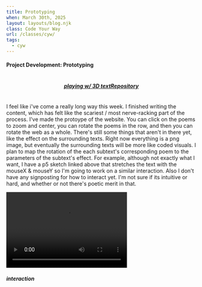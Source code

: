 ```yaml
---
title: Prototyping
when: March 30th, 2025
layout: layouts/blog.njk
class: Code Your Way
url: /classes/cyw/
tags:
  - cyw
---
```


#### Project Development: Prototyping

<div style="display:flex;flex-direction: rows;flex-wrap: wrap;justify-content:center;">

##### <a target="_blank" href="https://editor.p5js.org/oliviaemlee/sketches/cnRfbKt_c">playing w/ 3D text</a>

##### <a target="_blank" href="https://github.com/olivia-em/inperspective">Repository</a>

</div>

  

I feel like i've come a really long way this week. I finished writing the content, which has felt like the scariest / most nerve-racking part of the process. 
I've made the protoype of the website. You can click on the poems to zoom and center, you can rotate the poems in the row, and then you can rotate the web as a whole. 
There's still some things that aren't in there yet, like the effect on the surrounding texts. Right now everything is a png image, but eventually the surrounding texts will be more like coded visuals. I plan to map the rotation of the each subtext's corresponding poem to the parameters of 
the subtext's effect. For example, although not exactly what I want, I have a p5 sketch linked above that stretches the text with the mouseX & mouseY so I'm going to work on a similar interaction. 
Also I don't have any signposting for how to interact yet. I'm not sure if its intuitive or hard, and whether or not there's poetic merit in that. 

  <div class="vid-aud">
  <video width="320" height="200" controls>
  <source src="https://cdn.glitch.me/d7ac8ce9-d6b5-4915-b92c-e6f0bf0d0c29/Screen%20Recording%202025-04-06%20at%208.31.55%E2%80%AFPM.mov?v=1743990777755" >
Your browser does not support the video tag.
</video><h5>
    <i>interaction</i>
  </h5>
  </div>
